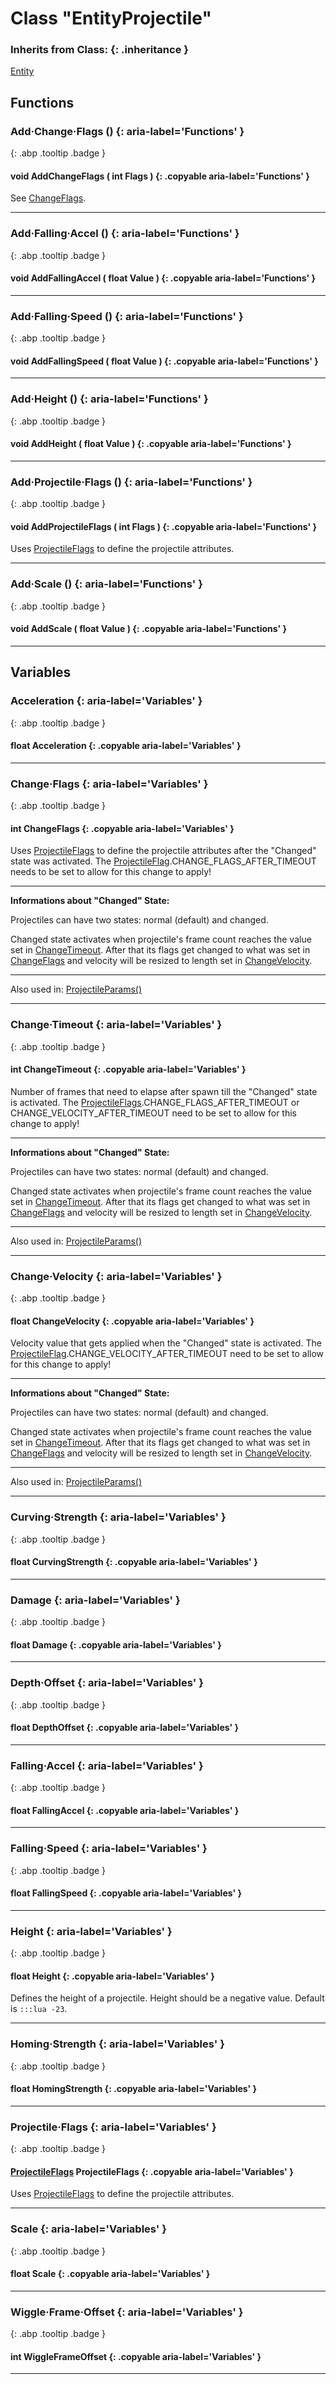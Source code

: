 # Class "EntityProjectile"
### Inherits from Class: {: .inheritance }
[Entity](Entity.md)
## Functions
### Add·Change·Flags () {: aria-label='Functions' }
[ ](#){: .abp .tooltip .badge }
#### void AddChangeFlags ( int Flags ) {: .copyable aria-label='Functions' }

See [ChangeFlags](#ChangeFlags).
___ 
### Add·Falling·Accel () {: aria-label='Functions' }
[ ](#){: .abp .tooltip .badge }
#### void AddFallingAccel ( float Value ) {: .copyable aria-label='Functions' }

___ 
### Add·Falling·Speed () {: aria-label='Functions' }
[ ](#){: .abp .tooltip .badge }
#### void AddFallingSpeed ( float Value ) {: .copyable aria-label='Functions' }

___ 
### Add·Height () {: aria-label='Functions' }
[ ](#){: .abp .tooltip .badge }
#### void AddHeight ( float Value ) {: .copyable aria-label='Functions' }

___ 
### Add·Projectile·Flags () {: aria-label='Functions' }
[ ](#){: .abp .tooltip .badge }
#### void AddProjectileFlags ( int Flags ) {: .copyable aria-label='Functions' }

Uses [ProjectileFlags](../abp/enums/ProjectileFlags) to define the projectile attributes.
___ 
### Add·Scale () {: aria-label='Functions' }
[ ](#){: .abp .tooltip .badge }
#### void AddScale ( float Value ) {: .copyable aria-label='Functions' }

___ 
## Variables
### Acceleration {: aria-label='Variables' }
[ ](#){: .abp .tooltip .badge }
#### float Acceleration  {: .copyable aria-label='Variables' }

___ 
### Change·Flags {: aria-label='Variables' }
[ ](#){: .abp .tooltip .badge }
#### int ChangeFlags  {: .copyable aria-label='Variables' }

Uses [ProjectileFlags](../abp/enums/ProjectileFlags) to define the projectile attributes after the "Changed" state was activated.
The [ProjectileFlag](../abp/enums/ProjectileFlags).CHANGE_FLAGS_AFTER_TIMEOUT needs to be set to allow for this change to apply!
____
**Informations about "Changed" State:**

Projectiles can have two states: normal (default) and changed.


Changed state activates when projectile's frame count reaches the value set in [ChangeTimeout](#ChangeTimeout). After that its flags get changed to what was set in [ChangeFlags](#ChangeFlags) and velocity will be resized to length set in [ChangeVelocity](#ChangeVelocity).
____
Also used in: [ProjectileParams()](../abp/ProjectileParams)
___ 
### Change·Timeout {: aria-label='Variables' }
[ ](#){: .abp .tooltip .badge }
#### int ChangeTimeout  {: .copyable aria-label='Variables' }

Number of frames that need to elapse after spawn till the "Changed" state is activated.
The [ProjectileFlags](../abp/enums/ProjectileFlags).CHANGE_FLAGS_AFTER_TIMEOUT or CHANGE_VELOCITY_AFTER_TIMEOUT need to be set to allow for this change to apply!
____
**Informations about "Changed" State:**

Projectiles can have two states: normal (default) and changed.


Changed state activates when projectile's frame count reaches the value set in [ChangeTimeout](#ChangeTimeout). After that its flags get changed to what was set in [ChangeFlags](#ChangeFlags) and velocity will be resized to length set in [ChangeVelocity](#ChangeVelocity).
____
Also used in: [ProjectileParams()](../abp/ProjectileParams)
___ 
### Change·Velocity {: aria-label='Variables' }
[ ](#){: .abp .tooltip .badge }
#### float ChangeVelocity  {: .copyable aria-label='Variables' }

Velocity value that gets applied when the "Changed" state is activated.
The [ProjectileFlag](../abp/enums/ProjectileFlags).CHANGE_VELOCITY_AFTER_TIMEOUT need to be set to allow for this change to apply!
____
**Informations about "Changed" State:**

Projectiles can have two states: normal (default) and changed.


Changed state activates when projectile's frame count reaches the value set in [ChangeTimeout](#ChangeTimeout). After that its flags get changed to what was set in [ChangeFlags](#ChangeFlags) and velocity will be resized to length set in [ChangeVelocity](#ChangeVelocity).
____
Also used in: [ProjectileParams()](../abp/ProjectileParams)
___ 
### Curving·Strength {: aria-label='Variables' }
[ ](#){: .abp .tooltip .badge }
#### float CurvingStrength  {: .copyable aria-label='Variables' }

___ 
### Damage {: aria-label='Variables' }
[ ](#){: .abp .tooltip .badge }
#### float Damage  {: .copyable aria-label='Variables' }

___ 
### Depth·Offset {: aria-label='Variables' }
[ ](#){: .abp .tooltip .badge }
#### float DepthOffset  {: .copyable aria-label='Variables' }

___ 
### Falling·Accel {: aria-label='Variables' }
[ ](#){: .abp .tooltip .badge }
#### float FallingAccel  {: .copyable aria-label='Variables' }

___ 
### Falling·Speed {: aria-label='Variables' }
[ ](#){: .abp .tooltip .badge }
#### float FallingSpeed  {: .copyable aria-label='Variables' }

___ 
### Height {: aria-label='Variables' }
[ ](#){: .abp .tooltip .badge }
#### float Height  {: .copyable aria-label='Variables' }

Defines the height of a projectile. Height should be a negative value. Default is `:::lua -23`.
___ 
### Homing·Strength {: aria-label='Variables' }
[ ](#){: .abp .tooltip .badge }
#### float HomingStrength  {: .copyable aria-label='Variables' }

___ 
### Projectile·Flags {: aria-label='Variables' }
[ ](#){: .abp .tooltip .badge }
#### [ProjectileFlags](../abp/enums/ProjectileFlags) ProjectileFlags {: .copyable aria-label='Variables' }

Uses [ProjectileFlags](../abp/enums/ProjectileFlags) to define the projectile attributes.
___ 
### Scale {: aria-label='Variables' }
[ ](#){: .abp .tooltip .badge }
#### float Scale  {: .copyable aria-label='Variables' }

___ 
### Wiggle·Frame·Offset {: aria-label='Variables' }
[ ](#){: .abp .tooltip .badge }
#### int WiggleFrameOffset  {: .copyable aria-label='Variables' }

___ 
